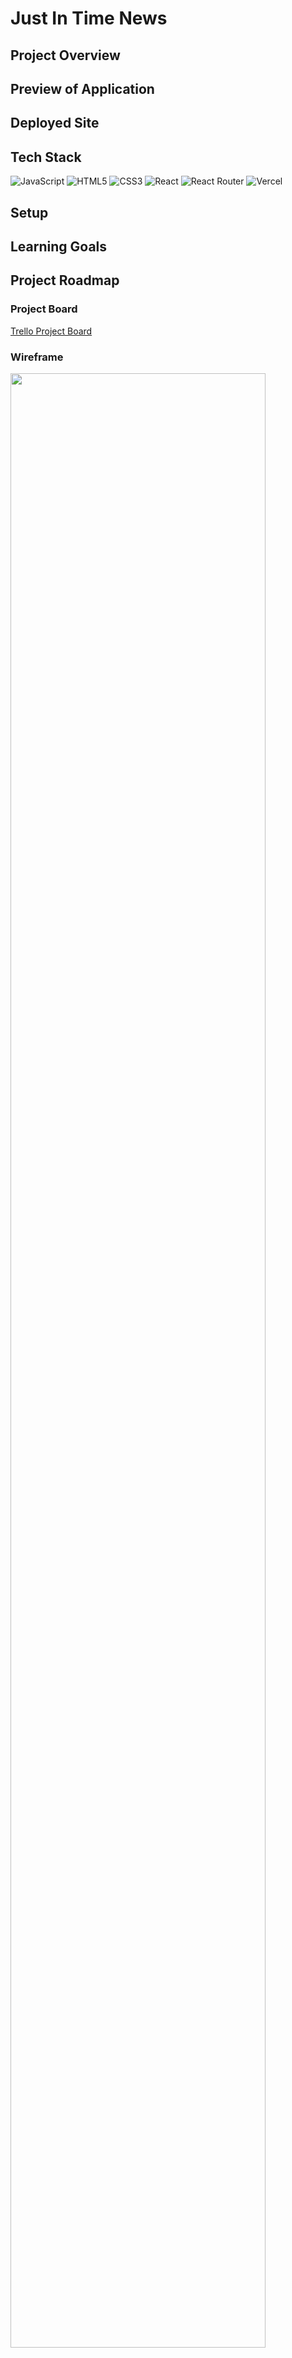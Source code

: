 # Just In Time News

## Project Overview

## Preview of Application

## Deployed Site

## Tech Stack
![JavaScript](https://img.shields.io/badge/javascript%20-%23323330.svg?&style=for-the-badge&logo=javascript&logoColor=%23F7DF1E)
![HTML5](https://img.shields.io/badge/HTML5-E34F26?style=for-the-badge&logo=html5&logoColor=white)
![CSS3](https://img.shields.io/badge/css3-%231572B6.svg?style=for-the-badge&logo=css3&logoColor=white)
![React](https://img.shields.io/badge/React-20232A?style=for-the-badge&logo=react&logoColor=61DAFB)
![React Router](https://img.shields.io/badge/React_Router-CA4245?style=for-the-badge&logo=react-router&logoColor=white)
![Vercel](https://img.shields.io/badge/vercel-%23000000.svg?style=for-the-badge&logo=vercel&logoColor=white)

## Setup

## Learning Goals

## Project Roadmap

### Project Board
[Trello Project Board](https://trello.com/b/B0iZOLso/just-in-time-project-board)

### Wireframe
<img src="https://user-images.githubusercontent.com/106957849/222281314-78f279fd-3629-4aa2-bd09-81638af8ced4.png" width=90% height=90%>

### Component Architecture Map
<img src="https://user-images.githubusercontent.com/106957849/222281010-aa83e461-6b21-4f69-a821-6336e5f98c79.png" width=60% height=60%>

## Reflections

## Future Features

## Contact
Jennifer Yacoubian [GitHub](https://github.com/jmyacobn) | [LinkedIn](https://www.linkedin.com/in/jennifer-yacoubian/)
